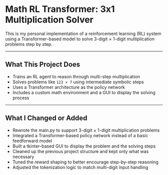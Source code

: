 # Math RL Transformer: 3x1 Multiplication Solver

This is my personal implementation of a reinforcement learning (RL) system using a Transformer-based model to solve 3-digit × 1-digit multiplication problems step by step.

---

## What This Project Does

- Trains an RL agent to reason through multi-step multiplication
- Solves problems like `123 × 7` using intermediate symbolic steps
- Uses a Transformer architecture as the policy network
- Includes a custom math environment and a GUI to display the solving process

---

## What I Changed or Added

- Rewrote the main.py to support 3-digit × 1-digit multiplication problems
- Integrated a Transformer-based policy network instead of a basic feedforward model
- Built a tkinter-based GUI to display the problem and the solving steps
- Cleaned up the previous project structure and kept only what was necessary
- Tuned the reward shaping to better encourage step-by-step reasoning
- Adjusted the tokenization logic to match multi-digit input handling
